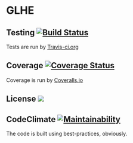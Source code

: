 # GLHE

## Testing [![Build Status](https://travis-ci.org/mitchute/GLHE.svg?branch=master)](https://travis-ci.org/mitchute/GLHE)

Tests are run by [Travis-ci.org](https://travis-ci.org/mitchute/GLHE)


## Coverage [![Coverage Status](https://coveralls.io/repos/github/mitchute/GLHE/badge.svg?branch=master)](https://coveralls.io/github/mitchute/GLHE?branch=master)

Coverage is run by [Coveralls.io](https://coveralls.io/github/mitchute/GLHE)


## License [![](https://img.shields.io/github/license/mashape/apistatus.svg)](https://github.com/mitchute/GLHE/blob/master/LICENSE.txt)


## CodeClimate [![Maintainability](https://api.codeclimate.com/v1/badges/1fccf9243691d2a4c559/maintainability)](https://codeclimate.com/github/mitchute/GLHE/maintainability)

The code is built using best-practices, obviously.

